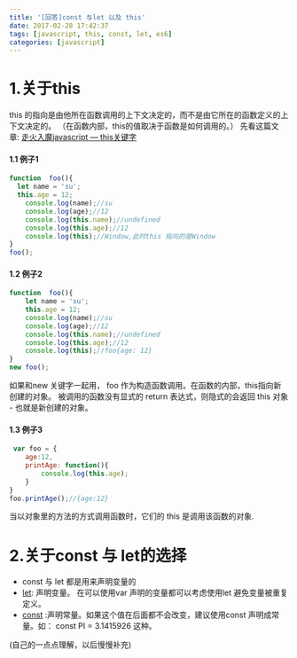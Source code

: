 ```yaml
---
title: '[回答]const 与let 以及 this'
date: 2017-02-28 17:42:37
tags: [javascript, this, const, let, es6]
categories: [javascript]
---
```


# 1.关于this

this 的指向是由他所在函数调用的上下文决定的，而不是由它所在的函数定义的上下文决定的。
（在函数内部，this的值取决于函数是如何调用的。）
先看这篇文章:
[走火入魔javascript — this关键字](http://yijiebuyi.com/blog/e86ed5c9cdba6ae21d2a5b06b391c3d2.html)

#### 1.1 例子1
```javascript
function  foo(){
  let name = 'su';
  this.age = 12;
	console.log(name);//su
	console.log(age);//12
	console.log(this.name);//undefined
	console.log(this.age);//12
	console.log(this);//Window,此时this 指向的是Window
}
foo();
```
#### 1.2 例子2
```javascript
function  foo(){
    let name = 'su';
    this.age = 12;
    console.log(name);//su
    console.log(age);//12
    console.log(this.name);//undefined
    console.log(this.age);//12
    console.log(this);//foo{age: 12}
}
new foo();
```

 如果和new 关键字一起用， foo 作为构造函数调用。在函数的内部，this指向新创建的对象。
 被调用的函数没有显式的 return 表达式，则隐式的会返回 this 对象 - 也就是新创建的对象。

#### 1.3 例子3
```javascript
 var foo = {
    age:12,
    printAge: function(){
        console.log(this.age);
    }
}
foo.printAge();//{age:12}
```

当以对象里的方法的方式调用函数时，它们的 this 是调用该函数的对象.

# 2.关于const 与 let的选择
* const 与 let 都是用来声明变量的
* [let](https://developer.mozilla.org/zh-CN/docs/Web/JavaScript/Reference/Statements/let): 声明变量。 在可以使用var 声明的变量都可以考虑使用let 避免变量被重复定义。
* [const](https://developer.mozilla.org/zh-CN/docs/Web/JavaScript/Reference/Statements/const) :声明常量。如果这个值在后面都不会改变，建议使用const 声明成常量。如： const PI = 3.1415926 这种。

(自己的一点点理解，以后慢慢补充)

<!-- 参考链接: [javascript秘密花园](http://bonsaiden.github.io/JavaScript-Garden/zh/#function.this) -->